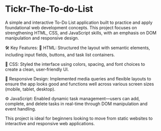 # Tickr-The-To-do-List
A simple and interactive To-Do List application built to practice and apply foundational web development concepts. This project focuses on strengthening HTML, CSS, and JavaScript skills, with an emphasis on DOM manipulation and responsive design.

🛠️ Key Features:
🧱 HTML: Structured the layout with semantic elements, including input fields, buttons, and task list containers.

🎨 CSS: Styled the interface using colors, spacing, and font choices to create a clean, user-friendly UI.

📱 Responsive Design: Implemented media queries and flexible layouts to ensure the app looks good and functions well across various screen sizes (mobile, tablet, desktop).

⚙️ JavaScript: Enabled dynamic task management—users can add, complete, and delete tasks in real-time through DOM manipulation and event handling.

This project is ideal for beginners looking to move from static websites to interactive and responsive web applications.
